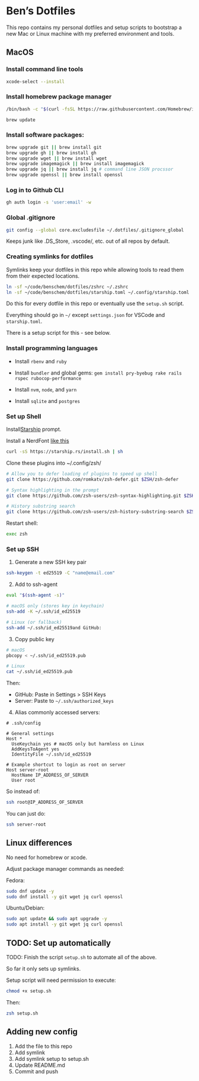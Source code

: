 # Ben’s Dotfiles

This repo contains my personal dotfiles and setup scripts to bootstrap a new Mac or Linux machine with my preferred environment and tools.

## MacOS

### Install command line tools

```zsh
xcode-select --install
```

### Install homebrew package manager

```zsh
/bin/bash -c "$(curl -fsSL https://raw.githubusercontent.com/Homebrew/install/HEAD/install.sh)"
```

```zsh
brew update
```

### Install software packages:

```zsh
brew upgrade git || brew install git
brew upgrade gh || brew install gh
brew upgrade wget || brew install wget
brew upgrade imagemagick || brew install imagemagick
brew upgrade jq || brew install jq # command line JSON procssor
brew upgrade openssl || brew install openssl
```

### Log in to Github CLI

```zsh
gh auth login -s 'user:email' -w
```

### Global .gitignore

```zsh
git config --global core.excludesfile ~/.dotfiles/.gitignore_global
```

Keeps junk like .DS_Store, .vscode/, etc. out of all repos by default.

### Creating symlinks for dotfiles

Symlinks keep your dotfiles in this repo while allowing tools to read them from their expected locations.

```zsh
ln -sf ~/code/benschem/dotfiles/zshrc ~/.zshrc
ln -sf ~/code/benschem/dotfiles/starship.toml ~/.config/starship.toml
```

Do this for every dotfile in this repo or eventually use the `setup.sh` script.

Everything should go in `~/` except `settings.json` for VSCode and `starship.toml`.

There is a setup script for this - see below.

### Install programming languages

- Install `rbenv` and `ruby`
- Install `bundler` and global gems: `gem install pry-byebug rake rails rspec rubocop-performance`

- Install `nvm`, `node`, and `yarn`
- Install `sqlite` and `postgres`

### Set up Shell

Install[Starship](https://github.com/starship/starship) prompt.

Install a NerdFont [like this](https://github.com/romkatv/powerlevel10k?tab=readme-ov-file#meslo-nerd-font-patched-for-powerlevel10k)

```zsh
curl -sS https://starship.rs/install.sh | sh
```

Clone these plugins into ~/.config/zsh/

```zsh
# Allow you to defer loading of plugins to speed up shell
git clone https://github.com/romkatv/zsh-defer.git $ZSH/zsh-defer
```

```zsh
# Syntax highlighting in the prompt
git clone https://github.com/zsh-users/zsh-syntax-highlighting.git $ZSH/zsh-syntax-highlighting
```

```zsh
# History substring search
git clone https://github.com/zsh-users/zsh-history-substring-search $ZSH/zsh-history-substring-search
```

Restart shell:

```zsh
exec zsh
```

### Set up SSH

1. Generate a new SSH key pair

```zsh
ssh-keygen -t ed25519 -C "name@email.com"
```

2. Add to ssh-agent

```zsh
eval "$(ssh-agent -s)"

# macOS only (stores key in keychain)
ssh-add -K ~/.ssh/id_ed25519

# Linux (or fallback)
ssh-add ~/.ssh/id_ed25519and GitHub:
```

3. Copy public key

```zsh
# macOS
pbcopy < ~/.ssh/id_ed25519.pub

# Linux
cat ~/.ssh/id_ed25519.pub
```

Then:

- GitHub: Paste in Settings > SSH Keys
- Server: Paste to `~/.ssh/authorized_keys`

4. Alias commonly accessed servers:

```ssh
# .ssh/config

# General settings
Host *
  UseKeychain yes # macOS only but harmless on Linux
  AddKeysToAgent yes
  IdentityFile ~/.ssh/id_ed25519

# Example shortcut to login as root on server
Host server-root
  HostName IP_ADDRESS_OF_SERVER
  User root
```

So instead of:

```zsh
ssh root@IP_ADDRESS_OF_SERVER
```

You can just do:

```zsh
ssh server-root
```

## Linux differences

No need for homebrew or xcode.

Adjust package manager commands as needed:

Fedora:

```zsh
sudo dnf update -y
sudo dnf install -y git wget jq curl openssl
```

Ubuntu/Debian:

```zsh
sudo apt update && sudo apt upgrade -y
sudo apt install -y git wget jq curl openssl
```

## TODO: Set up automatically

TODO: Finish the script `setup.sh` to automate all of the above.

So far it only sets up symlinks.

Setup script will need permission to execute:

```zsh
chmod +x setup.sh
```

Then:

```zsh
zsh setup.sh
```

## Adding new config

1. Add the file to this repo
2. Add symlink
3. Add symlink setup to setup.sh
4. Update README.md
5. Commit and push
